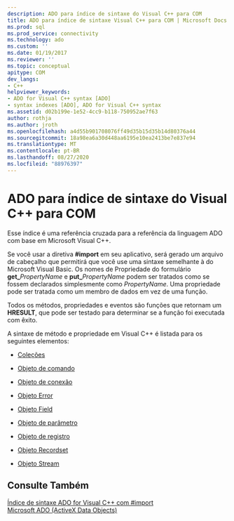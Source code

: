```yaml
---
description: ADO para índice de sintaxe do Visual C++ para COM
title: ADO para índice de sintaxe Visual C++ para COM | Microsoft Docs
ms.prod: sql
ms.prod_service: connectivity
ms.technology: ado
ms.custom: ''
ms.date: 01/19/2017
ms.reviewer: ''
ms.topic: conceptual
apitype: COM
dev_langs:
- C++
helpviewer_keywords:
- ADO for Visual C++ syntax [ADO]
- syntax indexes [ADO], ADO for Visual C++ syntax
ms.assetid: d02b199e-1e52-4cc9-b118-750952ae7f63
author: rothja
ms.author: jroth
ms.openlocfilehash: a4d55b901708076ff49d35b15d35b14d80376a44
ms.sourcegitcommit: 18a98ea6a30d448aa6195e10ea2413be7e837e94
ms.translationtype: MT
ms.contentlocale: pt-BR
ms.lasthandoff: 08/27/2020
ms.locfileid: "88976397"
---
```

# <a name="ado-for-visual-c-syntax-index-for-com"></a>ADO para índice de sintaxe do Visual C++ para COM
Esse índice é uma referência cruzada para a referência da linguagem ADO com base em Microsoft Visual C++.  
  
 Se você usar a diretiva **#import** em seu aplicativo, será gerado um arquivo de cabeçalho que permitirá que você use uma sintaxe semelhante à do Microsoft Visual Basic. Os nomes de Propriedade do formulário **get_**_PropertyName_ e **put_**_PropertyName_ podem ser tratados como se fossem declarados simplesmente como *PropertyName*. Uma propriedade pode ser tratada como um membro de dados em vez de uma função.  
  
 Todos os métodos, propriedades e eventos são funções que retornam um **HRESULT**, que pode ser testado para determinar se a função foi executada com êxito.  
  
 A sintaxe de método e propriedade em Visual C++ é listada para os seguintes elementos:  
  
-   [Coleções](./collections-ado-for-visual-c-syntax.md)  
  
-   [Objeto de comando](./command-ado-for-visual-c-syntax.md)  
  
-   [Objeto de conexão](./connection-ado-for-visual-c-syntax.md)  
  
-   [Objeto Error](./error-ado-for-visual-c-syntax.md)  
  
-   [Objeto Field](./field-ado-for-visual-c-syntax.md)  
  
-   [Objeto de parâmetro](./parameter-ado-for-visual-c-syntax.md)  
  
-   [Objeto de registro](./record-ado-for-visual-c-syntax.md)  
  
-   [Objeto Recordset](./recordset-ado-for-visual-c-syntax.md)  
  
-   [Objeto Stream](./stream-ado-for-visual-c-syntax.md)  
  
## <a name="see-also"></a>Consulte Também  
 [Índice de sintaxe ADO for Visual C++ com #import](./ado-for-visual-c-syntax-index-with-sharpimport.md)   
 [Microsoft ADO (ActiveX Data Objects)](../../microsoft-activex-data-objects-ado.md)
